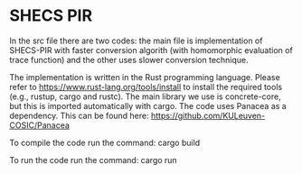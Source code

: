 # SHECS PIR
In the src file there are two codes: the main file is implementation of SHECS-PIR with faster conversion algorith (with homomorphic evaluation of trace function) and the other uses slower conversion technique. 

The  implementation is written in the Rust programming language. Please refer to https://www.rust-lang.org/tools/install to install the required tools (e.g., rustup, cargo and rustc). The main library we use is concrete-core, but this is imported automatically with cargo. The code uses Panacea as a dependency. This can be found here: https://github.com/KULeuven-COSIC/Panacea 

To compile the code run the command: cargo build

To run the code run the command: cargo run
